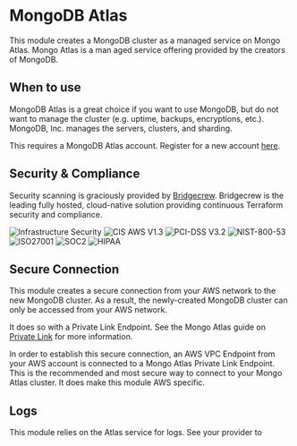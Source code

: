 # MongoDB Atlas 

This module creates a MongoDB cluster as a managed service on Mongo Atlas.
Mongo Atlas is a man aged service offering provided by the creators of MongoDB.

## When to use

MongoDB Atlas is a great choice if you want to use MongoDB, but do not want to manage the cluster (e.g. uptime, backups, encryptions, etc.).
MongoDB, Inc. manages the servers, clusters, and sharding.

This requires a MongoDB Atlas account. Register for a new account [here](https://www.mongodb.com/cloud/atlas/register).

## Security & Compliance

Security scanning is graciously provided by [Bridgecrew](https://bridgecrew.io/).
Bridgecrew is the leading fully hosted, cloud-native solution providing continuous Terraform security and compliance.

![Infrastructure Security](https://www.bridgecrew.cloud/badges/github/nullstone-modules/aws-mongodb-atlas/general)
![CIS AWS V1.3](https://www.bridgecrew.cloud/badges/github/nullstone-modules/aws-mongodb-atlas/cis_aws_13)
![PCI-DSS V3.2](https://www.bridgecrew.cloud/badges/github/nullstone-modules/aws-mongodb-atlas/pci)
![NIST-800-53](https://www.bridgecrew.cloud/badges/github/nullstone-modules/aws-mongodb-atlas/nist)
![ISO27001](https://www.bridgecrew.cloud/badges/github/nullstone-modules/aws-mongodb-atlas/iso)
![SOC2](https://www.bridgecrew.cloud/badges/github/nullstone-modules/aws-mongodb-atlas/soc2)
![HIPAA](https://www.bridgecrew.cloud/badges/github/nullstone-modules/aws-mongodb-atlas/hipaa)

## Secure Connection

This module creates a secure connection from your AWS network to the new MongoDB cluster.
As a result, the newly-created MongoDB cluster can only be accessed from your AWS network. 

It does so with a Private Link Endpoint. See the Mongo Atlas guide on [Private Link](https://www.mongodb.com/docs/atlas/security-cluster-private-endpoint/) for more information.

In order to establish this secure connection, an AWS VPC Endpoint from your AWS account is connected to a Mongo Atlas Private Link Endpoint.
This is the recommended and most secure way to connect to your Mongo Atlas cluster. It does make this module AWS specific.

## Logs

This module relies on the Atlas service for logs. See your provider to 
